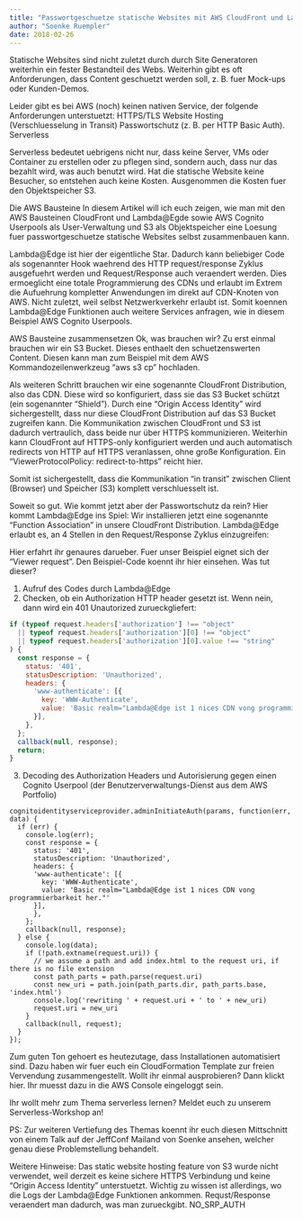 ```yaml
---
title: "Passwortgeschuetze statische Websites mit AWS CloudFront und Lambda@Edge"
author: "Soenke Ruempler"
date: 2018-02-26
---
```


Statische Websites sind nicht zuletzt durch durch Site Generatoren weiterhin ein fester Bestandteil des Webs. Weiterhin gibt es oft Anforderungen, dass Content geschuetzt werden soll, z. B. fuer Mock-ups oder Kunden-Demos.

Leider gibt es bei AWS (noch) keinen nativen Service, der folgende Anforderungen unterstuetzt:
HTTPS/TLS Website Hosting (Verschluesselung in Transit)
Passwortschutz (z. B. per HTTP Basic Auth).
Serverless

Serverless bedeutet uebrigens nicht nur, dass keine Server, VMs oder Container zu erstellen oder zu pflegen sind, sondern auch, dass nur das bezahlt wird, was auch benutzt wird. Hat die statische Website keine Besucher, so entstehen auch keine Kosten. Ausgenommen die Kosten fuer den Objektspeicher S3.

Die AWS Bausteine
In diesem Artikel will ich euch zeigen, wie man mit den AWS Bausteinen CloudFront und Lambda@Egde sowie AWS Cognito Userpools als User-Verwaltung und S3 als Objektspeicher eine Loesung fuer passwortgeschuetze statische Websites selbst zusammenbauen kann.

Lambda@Edge ist hier der eigentliche Star. Dadurch kann beliebiger Code als sogenannter Hook waehrend des HTTP request/response Zyklus ausgefuehrt werden und Request/Response auch veraendert werden. Dies ermoeglicht eine totale Programmierung des CDNs und erlaubt im Extrem die Aufuehrung kompletter Anwendungen im direkt auf CDN-Knoten von AWS. Nicht zuletzt, weil selbst Netzwerkverkehr erlaubt ist. Somit koennen Lambda@Edge Funktionen auch weitere Services anfragen, wie in diesem Beispiel AWS Cognito Userpools.

AWS Bausteine zusammensetzen
Ok, was brauchen wir? Zu erst einmal brauchen wir ein S3 Bucket. Dieses enthaelt den schuetzenswerten Content. Diesen kann man zum Beispiel mit dem AWS Kommandozeilenwerkzeug “aws s3 cp” hochladen.

Als weiteren Schritt brauchen wir eine sogenannte CloudFront Distribution, also das CDN.
Diese wird so konfiguriert, dass sie das S3 Bucket schützt (ein sogenannter “Shield”). Durch eine “Origin Access Identity” wird sichergestellt, dass nur diese CloudFront Distribution auf das S3 Bucket zugreifen kann. Die Kommunikation zwischen CloudFront und S3 ist dadurch vertraulich, dass beide nur über HTTPS kommunizieren.
Weiterhin kann CloudFront auf HTTPS-only konfiguriert werden und auch automatisch redirects von HTTP auf HTTPS veranlassen, ohne große Konfiguration. Ein “ViewerProtocolPolicy: redirect-to-https” reicht hier.

Somit ist sichergestellt, dass die Kommunikation “in transit” zwischen Client (Browser) und Speicher (S3) komplett verschluesselt ist.

Soweit so gut. Wie kommt jetzt aber der Passwortschutz da rein? Hier kommt Lambda@Edge ins Spiel: Wir installieren jetzt eine sogenannte “Function Association” in unsere CloudFront Distribution. Lambda@Edge erlaubt es, an 4 Stellen in den Request/Response Zyklus einzugreifen:



Hier erfahrt ihr genaures darueber. Fuer unser Beispiel eignet sich der “Viewer request”. Den Beispiel-Code koennt ihr hier einsehen. Was tut dieser?

1. Aufruf des Codes durch Lambda@Edge
2. Checken, ob ein Authorization HTTP header gesetzt ist. Wenn nein, dann wird ein 401 Unautorized zurueckgliefert:

```javascript
if (typeof request.headers['authorization'] !== "object"
  || typeof request.headers['authorization'][0] !== "object"
  || typeof request.headers['authorization'][0].value !== "string"
) {
  const response = {
    status: '401',
    statusDescription: 'Unauthorized',
    headers: {
      'www-authenticate': [{
        key: 'WWW-Authenticate',
        value: 'Basic realm="Lambda@Edge ist 1 nices CDN vong programmierbarkeit her."'
      }],
    },
  };
  callback(null, response);
  return;
}
```
3. Decoding des Authorization Headers und Autorisierung gegen einen Cognito Userpool (der Benutzerverwaltungs-Dienst aus dem AWS Portfolio)

```
cognitoidentityserviceprovider.adminInitiateAuth(params, function(err, data) {
  if (err) {
    console.log(err);
    const response = {
      status: '401',
      statusDescription: 'Unauthorized',
      headers: {
      'www-authenticate': [{
        key: 'WWW-Authenticate',
        value: 'Basic realm="Lambda@Edge ist 1 nices CDN vong programmierbarkeit her."'
      }],
      },
    };
    callback(null, response);
  } else {
    console.log(data);
    if (!path.extname(request.uri)) {
      // we assume a path and add index.html to the request uri, if there is no file extension
      const path_parts = path.parse(request.uri)
      const new_uri = path.join(path_parts.dir, path_parts.base, 'index.html')
      console.log('rewriting ' + request.uri + ' to ' + new_uri)
      request.uri = new_uri
    }
    callback(null, request);
  }
});
```


Zum guten Ton gehoert es heutezutage, dass Installationen automatisiert sind. Dazu haben wir fuer euch ein CloudFormation Template zur freien Vervendung zusammengestellt. Wollt ihr einmal ausprobieren? Dann klickt hier. Ihr muesst dazu in die AWS Console eingeloggt sein.

Ihr wollt mehr zum Thema serverless lernen? Meldet euch zu unserem Serverless-Workshop an!

PS: Zur weiteren Vertiefung des Themas koennt ihr euch diesen Mittschnitt von einem Talk auf der JeffConf Mailand von Soenke ansehen, welcher genau diese Problemstellung behandelt.



Weitere Hinweise:
Das static website hosting feature von S3 wurde nicht verwendet, weil derzeit es keine sichere HTTPS Verbindung und keine “Origin Access Identity” unterstuetzt.
Wichtig zu wissen ist allerdings, wo die Logs der Lambda@Edge Funktionen ankommen. 
Requst/Response veraendert man dadurch, was man zurueckgibt.
NO_SRP_AUTH



